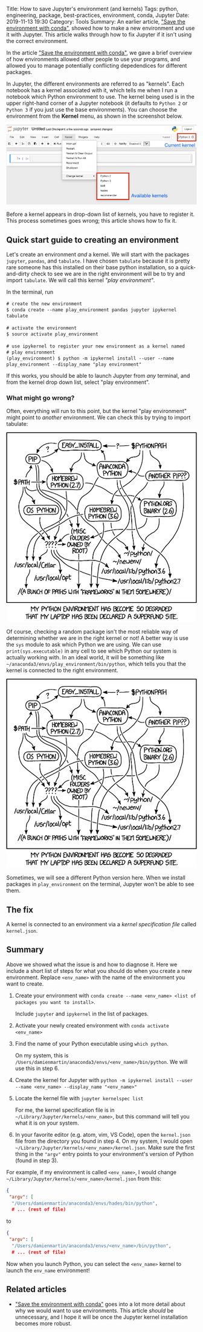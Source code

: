 Title: How to save Jupyter's environment (and kernels)
Tags: python, engineering, package, best-practices, environment, conda, Jupyter
Date: 2019-11-13 19:30
Category: Tools
Summary: An earlier article, ["Save the environment with conda"](/save-the-environment-with-conda-and-how-to-let-others-run-your-programs.html), showed how to make a new environment and use it with Jupyter. This article walks through how to fix Jupyter if it isn't using the correct environment.


In the article ["Save the environment with conda"](/save-the-environment-with-conda-and-how-to-let-others-run-your-programs.html), we gave a brief overview of how environments allowed other people to use your programs, and allowed you to manage potentially conflicting depedendices for different packages. 

In Jupyter, the different environments are referred to as "kernels". Each notebook has a kernel associated with it, which tells me when I run a notebook which Python environment to use. The kernel being used is in the upper right-hand corner of a Jupyter notebook (it defaults to `Python 2` or `Python 3` if you just use the base environments). You can choose the environment from the **Kernel** menu, as shown in the screenshot below.

![Choosing a kernel](images/environments/where_the_kernels_are.png)

Before a kernel appears in drop-down list of kernels, you have to register it. This process sometimes goes wrong; this article shows how to fix it.

## Quick start guide to creating an environment

Let's create an environment _and_ a kernel. We will start with the packages `jupyter`, `pandas`, and `tabulate`. I have chosen `tabulate` because it is pretty rare someone has this installed on their base python installation, so a quick-and-dirty check to see we are in the right environment will be to try and import `tabulate`. We will call this kernel _"play environment"_. 

In the terminal, run
```shell
# create the new environment
$ conda create --name play_environment pandas jupyter ipykernel tabulate

# activate the environment
$ source activate play_environment

# use ipykernel to register your new environment as a kernel named
# play environment
(play_environment) $ python -m ipykernel install --user --name play_environment --display_name "play environment"
```

If this works, you should be able to launch Jupyter from _any_ terminal, and from the kernel drop down list, select "play environment".

### What might go wrong?

Often, everything will run to this point, but the kernel "play environment" might point to _another_ environment. We can check this by trying to import tabulate:

![Check we are in the right environment (quick and dirty)](images/environments/python_environment_2x.png)

Of course, checking a random package isn't the most reliable way of determining whether we are in the right kernel or not! A better way is use the `sys` module to ask which Python we are using. We can use `print(sys.executable)` in any cell to see which Python our system is actually working with. In an ideal world, it will be something like `~/anaconda3/envs/play_environment/bin/python`, which tells you that the kernel is connected to the right environment.

![Check we are in the right environment (the proper way)](images/environments/python_environment_2x.png)

Sometimes, we will see a different Python version here. When we install packages in `play_environment` on the terminal, Jupyter won't be able to see them.

## The fix

A kernel is connected to an environment via a _kernel specification file_ called `kernel.json`.

## Summary

Above we showed what the issue is and how to diagnose it. Here we include a short list of steps for what you should do when you create a new environment. Replace `<env_name>` with the name of the environment you want to create.


1. Create your environment with `conda create --name <env_name> <list of packages you want to install>`.
   
   Include `jupyter` and `ipykernel` in the list of packages.
2. Activate your newly created environment with `conda activate <env_name>`
3. Find the name of your Python executable using `which python`.

   On my system, this is `/Users/damienmartin/anaconda3/envs/<env_name>/bin/python`. We will use this in step 6.
4. Create the kernel for Jupyter with `python -m ipykernel install --user --name <env_name> --display_name "<env_name>"`
5. Locate the kernel file with `jupyter kernelspec list`

   For me, the kernel specification file is in `~/Library/Jupyter/kernels/<env_name>`, but this command will tell you what it is on your system.
6. In your favorite editor (e.g. atom, vim, VS Code), open the `kernel.json` file from the directory you found in step 4. On my system, I would open `~/Library/Jupyter/kernels/<env_name>/kernel.json`. Make sure the first thing in the `"argv"` entry points to your environment's version of Python (found in step 3).


For example, if my environment is called `<env_name>`, I would change `~/Library/Jupyter/kernels/<env_name>/kernel.json` from this:

```json
{
 "argv": [
  "/Users/damienmartin/anaconda3/envs/hades/bin/python",
  # ... (rest of file)
```

to

```json
{
 "argv": [
  "/Users/damienmartin/anaconda3/envs/<env_name>/bin/python",
  # ... (rest of file)
```

Now when you launch Python, you can select the `<env_name>` kernel to launch the `env_name` environment!

## Related articles

* ["Save the environment with conda"](/save-the-environment-with-conda-and-how-to-let-others-run-your-programs.html) goes into a lot more detail about why we would want to use environments. This article _should_ be unnecessary, and I hope it will be once the Jupyter kernel installation becomes more robust.